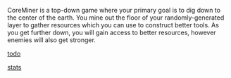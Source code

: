 CoreMiner is a top-down game where your primary goal is to dig down to the center of the earth. You mine out the floor of your randomly-generated layer to gather resources which you can use to construct better tools. As you get further down, you will gain access to better resources, however enemies will also get stronger.

[todo](./TODO.md)

[stats](./STATS.md)